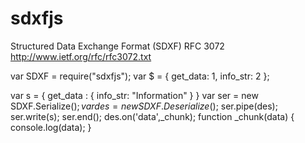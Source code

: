# sdxfjs
  Structured Data Exchange Format (SDXF)
  RFC 3072 http://www.ietf.org/rfc/rfc3072.txt

var SDXF = require("sdxfjs");
var $ = {
	get_data: 1,
	info_str: 2
};

var s = {
  get_data : {   info_str: "Information" }
}
var ser = new SDXF.Serialize($);
var des = new SDXF.Deserialize($);
ser.pipe(des);
ser.write(s);
ser.end();
des.on('data',_chunk);
function _chunk(data) {
    console.log(data);
}
